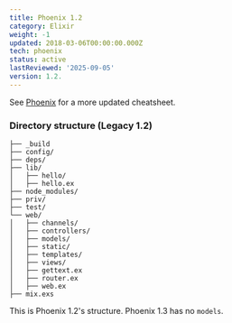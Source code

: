 ```yaml
---
title: Phoenix 1.2
category: Elixir
weight: -1
updated: 2018-03-06T00:00:00.000Z
tech: phoenix
status: active
lastReviewed: '2025-09-05'
version: 1.2.
---
```


See [Phoenix](./phoenix) for a more updated cheatsheet.

### Directory structure (Legacy 1.2)

```
├── _build
├── config/
├── deps/
├── lib/
│   ├── hello/
│   ├── hello.ex
├── node_modules/
├── priv/
├── test/
└── web/
│   ├── channels/
│   ├── controllers/
│   ├── models/
│   ├── static/
│   ├── templates/
│   ├── views/
│   ├── gettext.ex
│   ├── router.ex
│   ├── web.ex
├── mix.exs
```

This is Phoenix 1.2's structure. Phoenix 1.3 has no `models`.
